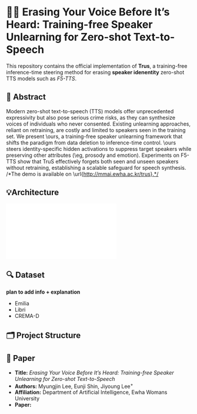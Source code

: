 # 🙅🏻 Erasing Your Voice Before It’s Heard: Training-free Speaker Unlearning for Zero-shot Text-to-Speech

This repository contains the official implementation of **Trus**, a training-free inference-time steering method for erasing **speaker idenentity** zero-shot TTS models such as *F5-TTS*. 


## 📌 Abstract
Modern zero-shot text-to-speech (TTS) models offer unprecedented expressivity but also pose serious crime risks, as they can synthesize voices of individuals who never consented.
Existing unlearning approaches, reliant on retraining, are costly and limited to speakers seen in the training set.
We present \ours, a training-free speaker unlearning framework that shifts the paradigm from data deletion to inference-time control.
\ours steers identity-specific hidden activations to suppress target speakers while preserving other attributes (\eg, prosody and emotion).
Experiments on F5-TTS show that TruS effectively forgets both seen and unseen speakers without retraining, establishing a scalable safeguard for speech synthesis.
/*The demo is available on \url{http://mmai.ewha.ac.kr/trus}.*/


## 💡Architecture 
![Architecture Figure](./assets/fig_architecture.pdf)

## 🔍 Dataset

**plan to add info + explanation**
- Emilia
- Libri 
- CREMA-D

## 🗂️ Project Structure 



## 📑 Paper
* **Title:** *Erasing Your Voice Before It’s Heard: Training-free Speaker Unlearning for Zero-shot Text-to-Speech*  
* **Authors:** Myungjin Lee, Eunji Shin, Jiyoung Lee<sup>+</sup>
* **Affiliation:** Department of Artificial Intelligence, Ewha Womans University  
* **Paper:** 
